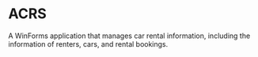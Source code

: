 # ACRS
A WinForms application that manages car rental information, including the information of renters, cars, and rental bookings.

